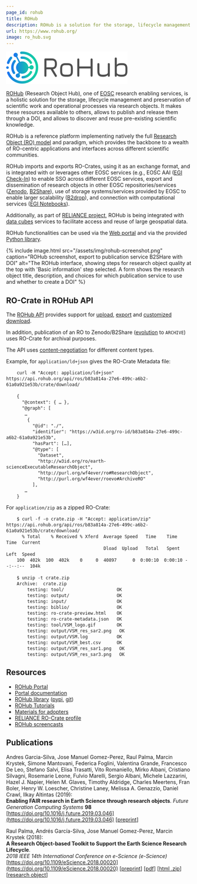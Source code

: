 ```yaml
---
page_id: rohub
title: ROHub
description: ROHub is a solution for the storage, lifecycle management and preservation of scientific work and operational processes via research objects. It makes these resources available to others, allows to publish and release them through a DOI, and allows to discover and reuse pre-existing scientific knowledge.
url: https://www.rohub.org/
image: ro_hub.svg
---
```


[![ROHub logo](assets/img/ro_hub.svg)](https://reliance.rohub.org/)

[ROHub](https://reliance.rohub.org/) (Research Object Hub), one of [EOSC](https://eosc.eu/) research enabling services, is a holistic solution for the storage, lifecycle management and preservation of scientific work and operational processes via research objects. It makes these resources available to others, allows to publish and release them through a DOI, and allows to discover and reuse pre-existing scientific knowledge.

ROHub is a reference platform implementing natively the full [Research Object (RO) model](https://www.researchobject.org/specs/) and paradigm, which provides the backbone to a wealth of RO-centric applications and interfaces across different scientific communities.

ROHub imports and exports RO-Crates, using it as an exchange format, and is integrated with or leverages other EOSC services (e.g., EOSC AAI ([EGI Check-In](https://www.egi.eu/services/check-in/)) to enable SSO across different EOSC services, export and dissemination of research objects in other EOSC repositories/services ([Zenodo](https://zenodo.org/), [B2Share](https://b2share.eudat.eu/)), use of storage systems/services provided by EOSC to enable larger scalability ([B2drop](https://www.eudat.eu/services/b2drop)), and connection with computational services ([EGI Notebooks](https://www.egi.eu/services/notebooks/)).

Additionally, as part of [RELIANCE project](https://www.reliance-project.eu/), ROHub is being integrated with [data cubes](https://reliance-eosc.github.io/reliance-ro-crate/) services to facilitate access and reuse of large geospatial data.

ROHub functionalities can be used via the [Web portal](https://reliance.rohub.org/) and via the provided [Python library](https://reliance-eosc.github.io/ROHUB-API_documentation/html/).

{% include image.html src="/assets/img/rohub-screenshot.png" caption="ROHub screenshot, export to publication service B2SHare with DOI" alt="The ROHub interface, showing steps for research object quality at the top with 'Basic information' step selected. A form shows the research object title, description, and choices for which publication service to use and whether to create a DOI" %}


[](#ro-crate-in-rohub-api)RO-Crate in ROHub API
-----------------------------------------------

The [ROHub API](https://api.rohub.org/api/) provides support for [upload](https://api.rohub.org/api/redoc/#operation/ros_upload), [export](https://api.rohub.org/api/redoc/#operation/ros_crate_export_to_crate) and [customized download](https://api.rohub.org/api/redoc/#operation/ros_crate_download_read).

In addition, publication of an RO to Zenodo/B2Share ([evolution](https://api.rohub.org/api/redoc/#operation/ros_evolution) to `ARCHIVE`) uses RO-Crate for archival purposes.

The API uses [content-negotiation](https://datatracker.ietf.org/doc/html/rfc7231#section-3.4) for different content types.

Example, for `application/ld+json` gives the RO-Crate Metadata file:
```
    curl -H "Accept: application/ld+json" https://api.rohub.org/api/ros/b83a814a-27e6-499c-a6b2-61a0a921e53b/crate/download/
    
    {
      "@context": { … },
      "@graph": [
       …
        {
          "@id": "./",
          "identifier": "https://w3id.org/ro-id/b83a814a-27e6-499c-a6b2-61a0a921e53b",
          "hasPart": […],
          "@type": [
            "Dataset",
            "http://w3id.org/ro/earth-scienceExecutableResearchObject",
            "http://purl.org/wf4ever/ro#ResearchObject",
            "http://purl.org/wf4ever/roevo#ArchiveRO"
          ],
       …
    }
```

For `application/zip` as a zipped RO-Crate:
```
    $ curl -f -o crate.zip -H "Accept: application/zip" https://api.rohub.org/api/ros/b83a814a-27e6-499c-a6b2-61a0a921e53b/crate/download/
      % Total    % Received % Xferd  Average Speed   Time    Time     Time  Current
                                     Dload  Upload   Total   Spent    Left  Speed
    100  402k  100  402k    0     0  40897      0  0:00:10  0:00:10 --:--:--  104k
    
    $ unzip -t crate.zip
    Archive:  crate.zip
        testing: tool/                    OK
        testing: output/                  OK
        testing: input/                   OK
        testing: biblio/                  OK
        testing: ro-crate-preview.html    OK
        testing: ro-crate-metadata.json   OK
        testing: tool/VSM_logo.gif        OK
        testing: output/VSM_res_sar2.png   OK
        testing: output/VSM.log           OK
        testing: output/VSM_best.csv      OK
        testing: output/VSM_res_sar1.png   OK
        testing: output/VSM_res_sar3.png   OK
```    

[](#resources)Resources
-----------------------

*   [ROHub Portal](https://reliance.rohub.org/)
*   [Portal documentation](https://reliance-eosc.github.io/rohub-portal-documentation/)
*   [ROHub library](https://reliance-eosc.github.io/ROHUB-API_documentation/html/) ([pypi](https://pypi.org/project/rohub/), [git](https://git.man.poznan.pl/stash/projects/ROHUB/repos/rohub-api/))
*   [ROHub Tutorials](https://reliance-eosc.github.io/ROHUB-API_documentation/html/tutorials.html)
*   [Materials for adopters](https://www.reliance-project.eu/adopters/)
*   [RELIANCE RO-Crate profile](https://reliance-eosc.github.io/reliance-ro-crate/)
*   [ROHub screencasts](https://www.youtube.com/playlist?list=PLuFbwYmIXrVfSol_iD9dKpuJ5uHD40C4i)

[](#publications)Publications
-----------------------------

Andres Garcia-Silva, Jose Manuel Gomez-Perez, Raul Palma, Marcin Krystek, Simone Mantovani, Federica Foglini, Valentina Grande, Francesco De Leo, Stefano Salvi, Elisa Trasatti, Vito Romaniello, Mirko Albani, Cristiano Silvagni, Rosemarie Leone, Fulvio Marelli, Sergio Albani, Michele Lazzarini, Hazel J. Napier, Helen M. Glaves, Timothy Aldridge, Charles Meertens, Fran Boler, Henry W. Loescher, Christine Laney, Melissa A. Genazzio, Daniel Crawl, Ilkay Altintas (2019):  
**Enabling FAIR research in Earth Science through research objects**. _Future Generation Computing Systems_ **98**  
[https://doi.org/10.1016/j.future.2019.03.046](https://doi.org/10.1016/j.future.2019.03.046) \[[preprint](https://arxiv.org/abs/1809.10617)\]

Raul Palma, Andrés García-Silva, Jose Manuel Gomez-Perez, Marcin Krystek (2018):  
**A Research Object-based Toolkit to Support the Earth Science Research Lifecycle**.  
_2018 IEEE 14th International Conference on e-Science (e-Science)_  
[https://doi.org/10.1109/eScience.2018.00020](https://doi.org/10.1109/eScience.2018.00020) \[[preprint](https://doi.org/10.24424/ro-id.DBIMALEDRQ)\] \[[pdf](http://sandbox.rohub.org/rodl/ROs/ROToolkit_ro2018-published/ROToolkit-ES-CR.pdf)\] \[[html .zip](http://sandbox.rohub.org/rodl/ROs/ROToolkit_ro2018-published/ROToolkit-ES-CR.zip)\] \[[research object](http://sandbox.rohub.org/rodl/ROs/ROToolkit_ro2018-published/)\]
